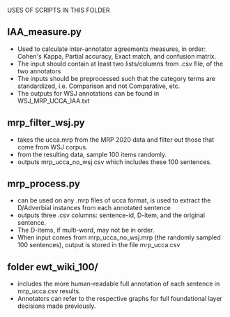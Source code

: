 USES OF SCRIPTS IN THIS FOLDER

## IAA_measure.py
- Used to calculate inter-annotator agreements measures, in order: Cohen's Kappa, Partial accuracy, Exact match, and confusion matrix.
- The input should contain at least two lists/columns from .csv file, of the two annotators
- The inputs should be preprocessed such that the category terms are standardized, i.e. Comparison and not Comparative, etc.
- The outputs for WSJ annotations can be found in WSJ_MRP_UCCA_IAA.txt

## mrp_filter_wsj.py
- takes the ucca.mrp from the MRP 2020 data and filter out those that come from WSJ corpus.
- from the resulting data, sample 100 items randomly.
- outputs mrp_ucca_no_wsj.csv which includes these 100 sentences.

## mrp_process.py
- can be used on any .mrp files of ucca format, is used to extract the D/Adverbial instances from each annotated sentence
- outputs three .csv columns: sentence-id, D-item, and the original sentence.
- The D-items, if multi-word, may not be in order.
- When input comes from mrp_ucca_no_wsj.mrp (the randomly sampled 100 sentences), output is stored in the file mrp_ucca.csv


## folder ewt_wiki_100/
- includes the more human-readable full annotation of each sentence in mrp_ucca.csv results.
- Annotators can refer to the respective graphs for full foundational layer decisions made previously.